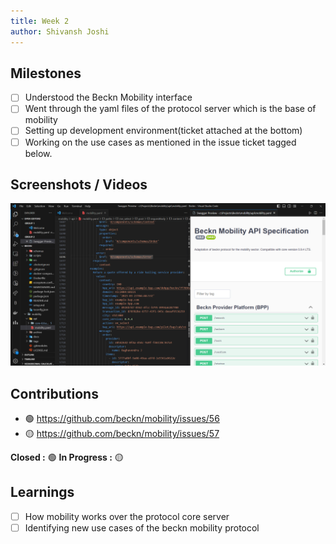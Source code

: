 ```yaml
---
title: Week 2
author: Shivansh Joshi
---
```


## Milestones
- [ ] Understood the Beckn Mobility interface
- [ ] Went through the yaml files of the protocol server which is the base of mobility
- [ ] Setting up development environment(ticket attached at the bottom)
- [ ] Working on the use cases as mentioned in the issue ticket tagged below.

## Screenshots / Videos 

![Alt text](../assets/week2.png)

## Contributions
- 🟢 https://github.com/beckn/mobility/issues/56
- 🟡 https://github.com/beckn/mobility/issues/57

**Closed :** 🟢    **In Progress :** 🟡 

## Learnings

- [ ] How mobility works over the protocol core server
- [ ] Identifying new use cases of the beckn mobility protocol
